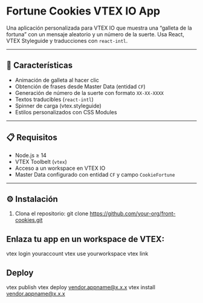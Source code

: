 # Fortune Cookies VTEX IO App

Una aplicación personalizada para VTEX IO que muestra una “galleta de la fortuna” con un mensaje aleatorio y un número de la suerte. Usa React, VTEX Styleguide y traducciones con `react-intl`.

---

## 🚀 Características

- Animación de galleta al hacer clic
- Obtención de frases desde Master Data (entidad `CF`)
- Generación de número de la suerte con formato `XX-XX-XXXX`
- Textos traducibles (`react-intl`)
- Spinner de carga (vtex.styleguide)
- Estilos personalizados con CSS Modules

---

## 📋 Requisitos

- Node.js ≥ 14
- VTEX Toolbelt (`vtex`)
- Acceso a un workspace en VTEX IO
- Master Data configurado con entidad `CF` y campo `CookieFortune`

---

## ⚙️ Instalación

1. Clona el repositorio:
git clone https://github.com/your-org/front-cookies.git


## Enlaza tu app en un workspace de VTEX:
vtex login youraccount
vtex use yourworkspace
vtex link


## Deploy
vtex publish
vtex deploy vendor.appname@x.x.x
vtex install vendor.appname@x.x.x


